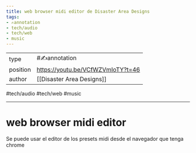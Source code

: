 ```yaml
---
title: web browser midi editor de Disaster Area Designs
tags:
- ✍️annotation
- tech/audio
- tech/web
- music
---
```



<table>
<tr>
<td> type </td>
<td> #✍️annotation </td>
</tr>
<tr>
<td> position </td>
<td> <a href="https://youtu.be/VCfWZVmIoTY?t=46">https://youtu.be/VCfWZVmIoTY?t=46</a> </td>
</tr>
<tr>
<td> author </td>
<td> [[Disaster Area Designs]] </td>
</tr>
</table>

#tech/audio  #tech/web #music 

---

# web browser midi editor
Se puede usar el editor de los presets midi desde el navegador que tenga chrome

